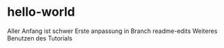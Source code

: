 # hello-world
Aller Anfang ist schwer
Erste anpassung in Branch readme-edits
Weiteres Benutzen des Tutorials
